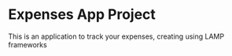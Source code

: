 # Expenses App Project

This is an application to track your expenses, creating using LAMP frameworks
